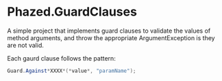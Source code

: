 Phazed.GuardClauses
===================

A simple project that implements guard clauses to validate the values of method arguments, and throw the appropriate
ArgumentException is they are not valid.

Each gaurd clause follows the pattern:

```C#
Guard.Against*XXXX*(*value*, "paramName");
```
